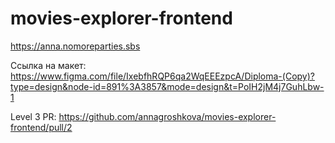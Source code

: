 # movies-explorer-frontend

https://anna.nomoreparties.sbs

Ссылка на макет:
https://www.figma.com/file/IxebfhRQP6qa2WqEEEzpcA/Diploma-(Copy)?type=design&node-id=891%3A3857&mode=design&t=PoIH2jM4j7GuhLbw-1

Level 3 PR:
https://github.com/annagroshkova/movies-explorer-frontend/pull/2
